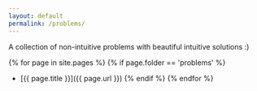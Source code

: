 ```yaml
---
layout: default
permalink: /problems/
---
```


A collection of non-intuitive problems with beautiful intuitive solutions :)

{% for page in site.pages %}
{% if page.folder == 'problems' %}
- [{{ page.title }}]({{ page.url }})
{% endif %}
{% endfor %}